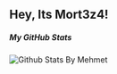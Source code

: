 ## Hey, Its Mort3z4!

##### My GitHub Stats
  
  ![Github Stats By Mehmet](https://github-readme-stats.vercel.app/api?username=mort3z4&show_icons=true&title_color=fff&icon_color=79ff97&text_color=9f9f9f&bg_color=151515)  
</br>
